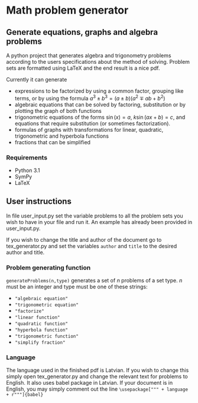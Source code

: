# Math problem generator
## Generate equations, graphs and algebra problems
A python project that generates algebra and trigonometry problems according to the users specifications about the method of solving. Problem sets are formatted using LaTeX and the end result is a nice pdf.

Currently it can generate
* expressions to be factorized by using a common factor, grouping like terms, or by using the formula $a^3 \pm b^3 = (a \pm b)(a^2 \mp ab + b^2)$
* algebraic equations that can be solved by factoring, substitution or by plotting the graph of both functions
* trigonometric equations of the forms $\sin(x)=a$, $k \sin(ax+b)=c$, and equations that require substitution (or sometimes factorization).
* formulas of graphs with transformations for linear, quadratic, trigonometric and hyperbola functions
* fractions that can be simplified

### Requirements
* Python 3.1
* SymPy
* LaTeX

## User instructions

In file user_input.py set the variable problems to all the problem sets you wish to have in your file and run it. An example has already been provided in user_input.py.

If you wish to change the title and author of the document go to tex_generator.py and set the variables `author` and `title` to the desired author and title.

### Problem generating function
`generateProblems(n,type)` generates a set of $n$ problems of a set type. $n$ must be an integer and type must be one of these strings: 
* `"algebraic equation"`
* `"trigonometric equation"`
* `"factorize"`
* `"linear function"`
* `"quadratic function"`
* `"hyperbola function"`
* `"trigonometric function"`
* `"simplify fraction"`

### Language
The language used in the finished pdf is Latvian. If you wish to change this simply open tex_generator.py and change the relevant text for problems to English. It also uses babel package in Latvian. If your document is in English, you may simply comment out the line `\usepackage[""" + language + r"""]{babel}`